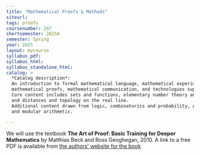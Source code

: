 ```yaml
---
title: "Mathematical Proofs & Methods"
siteurl:
tags: proofs
coursenumber: 287
shortsemester: 2025A
semester: Spring
year: 2025
layout: mycourse
syllabus_pdf:
syllabus_html:
syllabus_standalone_html:
catalog: >
  *Catalog description*:
  An introduction to formal mathematical language, mathematical experimentation,
  mathematical proofs, mathematical communication, and technologies supporting the above.
  Core content includes sets and functions, elementary number theory and induction,
  and distances and topology on the real line.
  Additional content drawn from logic, combinatorics and probability, graph theory,
  and modular arithmetic.

---
```


We will use the textbook
**The Art of Proof: Basic Training for Deeper Mathematics**
by Matthias Beck and Ross Geoghegan, 2010.
A link to a free PDF is available from
[the authors' website for the book](https://matthbeck.github.io/aop.html)


